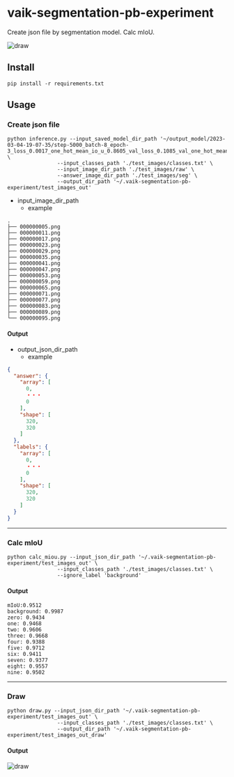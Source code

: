 # vaik-segmentation-pb-experiment

Create json file by segmentation model. Calc mIoU.

![draw](https://user-images.githubusercontent.com/116471878/222900493-a2606e90-58c7-427e-9ae2-7d05b3e74e6b.png)


## Install

```shell
pip install -r requirements.txt
```

## Usage

### Create json file

```shell
python inference.py --input_saved_model_dir_path '~/output_model/2023-03-04-19-07-35/step-5000_batch-8_epoch-3_loss_0.0017_one_hot_mean_io_u_0.8605_val_loss_0.1085_val_one_hot_mean_io_u_0.1840' \
                --input_classes_path './test_images/classes.txt' \
                --input_image_dir_path './test_images/raw' \
                --answer_image_dir_path './test_images/seg' \
                --output_dir_path '~/.vaik-segmentation-pb-experiment/test_images_out'
```

- input_image_dir_path
    - example

```shell
.
├── 000000005.png
├── 000000011.png
├── 000000017.png
├── 000000023.png
├── 000000029.png
├── 000000035.png
├── 000000041.png
├── 000000047.png
├── 000000053.png
├── 000000059.png
├── 000000065.png
├── 000000071.png
├── 000000077.png
├── 000000083.png
├── 000000089.png
└── 000000095.png

```

#### Output
- output_json_dir_path
    - example

```json
{
  "answer": {
    "array": [
      0,
      ・・・
      0
    ],
    "shape": [
      320,
      320
    ]
  },
  "labels": {
    "array": [
      0,
      ・・・
      0
    ],
    "shape": [
      320,
      320
    ]
  }
}
```
-----

### Calc mIoU

```shell
python calc_miou.py --input_json_dir_path '~/.vaik-segmentation-pb-experiment/test_images_out' \
                --input_classes_path './test_images/classes.txt' \
                --ignore_label 'background'
```

#### Output

``` text
mIoU:0.9512
background: 0.9987
zero: 0.9434
one: 0.9468
two: 0.9606
three: 0.9668
four: 0.9388
five: 0.9712
six: 0.9411
seven: 0.9377
eight: 0.9557
nine: 0.9502
```

-----

### Draw

```shell
python draw.py --input_json_dir_path '~/.vaik-segmentation-pb-experiment/test_images_out' \
                --input_classes_path './test_images/classes.txt' \
                --output_dir_path '~/.vaik-segmentation-pb-experiment/test_images_out_draw'
```

#### Output

![draw](https://user-images.githubusercontent.com/116471878/222900493-a2606e90-58c7-427e-9ae2-7d05b3e74e6b.png)
